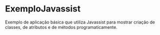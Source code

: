 # ExemploJavassist
Exemplo de aplicação básica que utiliza Javassist para mostrar criação de classes, de atributos e de métodos programaticamente.
